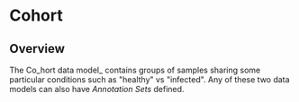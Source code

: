 # Cohort

## Overview

The  Co_hort data model_ contains groups of samples sharing some particular conditions such as "healthy" vs "infected". Any of these two data models can also have _Annotation Sets_ defined.



